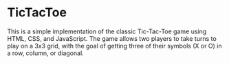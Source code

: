 # TicTacToe
This is a simple implementation of the classic Tic-Tac-Toe game using HTML, CSS, and JavaScript. The game allows two players to take turns to play on a 3x3 grid, with the goal of getting three of their symbols (X or O) in a row, column, or diagonal.
